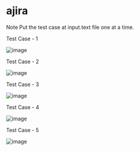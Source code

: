 # ajira
Note
Put the test case at input.text file one at a time.

Test Case - 1

![image](https://user-images.githubusercontent.com/53176452/169521654-ac59e2b0-4a84-447e-8d2c-06683274685e.png)

Test Case - 2

![image](https://user-images.githubusercontent.com/53176452/169521805-ffb578f9-2db2-44aa-8ef9-a489e1069b9f.png)

Test Case - 3

![image](https://user-images.githubusercontent.com/53176452/169521945-1cb647d3-6797-48d7-9871-55beb7e620bd.png)

Test Case - 4

![image](https://user-images.githubusercontent.com/53176452/169522952-87b922ce-d97f-458e-8ff4-6ee4b91a6fd2.png)

Test Case - 5

![image](https://user-images.githubusercontent.com/53176452/169523137-3aeba85f-ea13-48c7-8e42-e2d0be231800.png)
